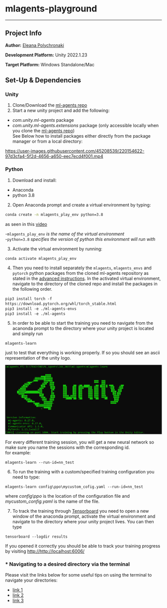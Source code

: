 # mlagents-playground

---

## Project Info

**Author:** 
[Eleana Polychronaki](https://github.com/EleanaPol)

**Development Platform:**
Unity 2022.1.23

**Target Platform:**
Windows Standalone/Mac

## Set-Up & Dependencies
### Unity
1. Clone/Download the [ml-agents repo](https://github.com/Unity-Technologies/ml-agents)   
2. Start a new unity project and add the following:
* *com.unity.ml-agents* package
* *com.unity.ml-agents.extensions* package (only accessible locally when you clone the [ml-agents repo](https://github.com/Unity-Technologies/ml-agents))  
See Below how to install packages either directly from the package manager or from a local directory:  


https://user-images.githubusercontent.com/45208539/220154622-97d3cfa4-5f2d-4656-a650-eec7ecd4f001.mp4


### Python
1. Download and install:
* Anaconda
* python 3.8 
 
2. Open Anaconda prompt and create a virtual environment by typing: 
```bash
conda create -n mlagents_play_env python=3.8

``` 
as seen in this [video](https://youtu.be/Yix4iV_io6o?t=58)  

-```mlagents_play_env``` *is the name of the virtual environment*  
-```python=3.8``` *specifies the version of python this environment will run with*  

3. Activate the virtual environment by running:  
 ```bash
 conda activate mlagents_play_env
 ```  
4. Then you need to install separately the ```mlagents```, ```mlagents_envs``` and ```pytorch``` python packages from the cloned ml-agents repository as stated in the [advanced instructions](https://github.com/Unity-Technologies/ml-agents/blob/release_18_docs/docs/Installation.md#advanced-local-installation-for-development-2). In the activated virtual environment, navigate to the directory of the cloned repo and install the packages in the following order. 
```
pip3 install torch -f https://download.pytorch.org/whl/torch_stable.html
pip3 install -e ./ml-agents-envs
pip3 install -e ./ml-agents
```
5. In order to be able to start the training you need to navigate from the acanonda prompt to the directory where your unity project is located and simply run
```
mlagents-learn
```
just to test that everything is working properly. If so you should see an ascii representation of the unity logo.  

![Image](https://github.com/EleanaPol/mlagents-playground/blob/main/Resources/training.PNG)  

For every different training session, you will get a new neural network so make sure you name the sessions with the corresponding id.  
for example:
```
mlagents-learn --run-id=nn_test
```
6. To run the training with a custom/specified training configuration you need to type:
```
mlagents-learn config\ppo\mycustom_cofig.yaml --run-id=nn_test
```  
where *config\ppo* is the location of the configuration file and *mycustom_config.yaml* is the name of the file.  

7. To track the training through [Tensorboard](https://www.tensorflow.org/tensorboard) you need to open a new window of the anaconda prompt, activate the virtual environment and navigate to the directory where your unity project lives. You can then type
```
tensorboard --logdir results
```
If you opened it correctly you should be able to track your training progress by visiting [http://http://localhost:6006/](http://http://localhost:6006/)  
  
### * Navigating to a desired directory via the terminal
Please visit the links below for some useful tips on using the terminal to navigate your directories:  
* [link 1](https://www.git-tower.com/learn/git/ebook/en/command-line/appendix/command-line-101)
* [link 2](https://www.howtogeek.com/659411/how-to-change-directories-in-command-prompt-on-windows-10/)
* [link 3](https://www.digitalcitizen.life/command-prompt-how-use-basic-commands/)
